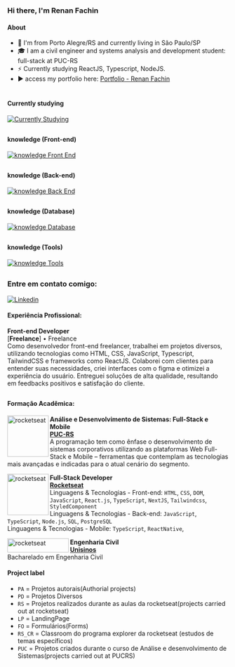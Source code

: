 <link rel="stylesheet" href="https://cdn.jsdelivr.net/gh/devicons/devicon@v2.15.1/devicon.min.css">

### Hi there, I'm Renan Fachin

#### About
- 🏦 I'm from Porto Alegre/RS and currently living in São Paulo/SP
- 🎓 I am a civil engineer and systems analysis and development student: full-stack at PUC-RS
- ⚡ Currently studying ReactJS, Typescript, NodeJS.
- ▶️ access my portfolio here: [Portfolio - Renan Fachin](https://renanfachin.vercel.app/)


#

#### Currently studying
[![Currently Studying](https://skillicons.dev/icons?i=nextjs,typescript,nodejs,postgres,docker)](https://skillicons.dev)

##

#### knowledge (Front-end)
[![knowledge Front End](https://skillicons.dev/icons?i=html,css,javascript,typescript,react,nextjs,vite,tailwind,styledcomponents)](https://skillicons.dev)

##

#### knowledge (Back-end)
[![knowledge Back End](https://skillicons.dev/icons?i=nodejs,express,js,ts)](https://skillicons.dev)

##

#### knowledge (Database)
[![knowledge Database](https://skillicons.dev/icons?i=postgres,mysql,sqlite)](https://skillicons.dev)


##

#### knowledge (Tools)
[![knowledge Tools](https://skillicons.dev/icons?i=figma,docker,firebase,git,github,md,ps,prisma)](https://skillicons.dev)

##

### Entre em contato comigo:
[<img alt="Linkedin" src="https://img.shields.io/badge/-linkedin-%230077B5?style=for-the-badge&logo=linkedin&logoColor=white"/>](https://www.linkedin.com/in/renan-fachin/)

#### Experiência Profissional:
**Front-end Developer** \
[**Freelance**] • Freelance \
Como desenvolvedor front-end freelancer, trabalhei em projetos diversos, utilizando tecnologias como HTML, CSS, JavaScript, Typescript, TailwindCSS e frameworks como ReactJS. 
Colaborei com clientes para entender suas necessidades, criei interfaces com o figma e otimizei a experiência do usuário. Entreguei soluções de alta qualidade, resultando em feedbacks positivos e satisfação do cliente.

##

#### Formação Acadêmica:
[<img align="left" height="94px" width="94px" alt="rocketseat" src="https://online.pucrs.br/hubfs/logo_PUCRSONLINE-1.svg"/>](https://online.pucrs.br/graduacao/analise-desenvolvimento-sistemas-full-stack-mobile)
**Análise e Desenvolvimento de Sistemas: Full-Stack e Mobile** \
[**PUC-RS**](https://online.pucrs.br/graduacao/analise-desenvolvimento-sistemas-full-stack-mobile) \
A programação tem como ênfase o desenvolvimento de sistemas corporativos utilizando as plataformas Web Full-Stack e Mobile – ferramentas que contemplam as tecnologias mais avançadas e indicadas para o atual cenário do segmento.

[<img align="left" height="94px" width="94px" alt="rocketseat" src="https://www.rocketseat.com.br/_next/static/media/rocketseat.7f71b116.svg"/>](https://www.rocketseat.com.br/)
**Full-Stack Developer** \
[**Rocketseat**](https://www.rocketseat.com.br/) \
Linguagens & Tecnologias - Front-end: `HTML`, `CSS`, `DOM`, `JavaScript`, `React.js`, `TypeScript`,  `NextJS`, `Tailwindcss`, `StyledComponent`
<br/>Linguagens & Tecnologias - Back-end: `JavaScript`, `TypeScript`, `Node.js`, `SQL`, `PostgreSQL`<br/>Linguagens & Tecnologias - Mobile: `TypeScript`, `ReactNative`, 

[<img align="left" height="32px" width="140px" alt="rocketseat" src="https://www.unisinos.br/images/unisinos-p.png"/>](https://www.unisinos.br)
**Engenharia Civil** \
[**Unisinos**](https://www.unisinos.br/) \
Bacharelado em Engenharia Civil

#### Project label
  - `PA` = Projetos autorais(Authorial projects)
  - `PD` = Projetos Diversos
  - `RS` = Projetos realizados durante as aulas da rocketseat(projects carried out at rocketseat)
  - `LP` = LandingPage
  - `FO` = Formulários(Forms)
  - `RS_CR` = Classroom do programa explorer da rocketseat (estudos de temas específicos)
  - `PUC` = Projetos criados durante o curso de Análise e desenvolvimento de Sistemas(projects carried out at PUCRS)

